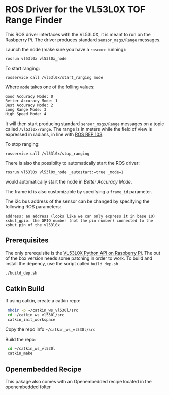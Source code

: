 ROS Driver for the VL53L0X TOF Range Finder
===================

This ROS driver interfaces with the VL53L0X, it is meant to run on the Rasbperry Pi. The driver produces standard `sensor_msgs/Range` messages.

Launch the node (make sure you have a `roscore` running):

    rosrun vl53l0x vl53l0x_node

To start ranging:

    rosservice call /vl53l0x/start_ranging mode

Where `mode` takes one of the folling values:

    Good Accuracy Mode: 0
    Better Accuracy Mode: 1
    Best Accuracy Mode: 2
    Long Range Mode: 3
    High Speed Mode: 4

It will then start producing standard `sensor_msgs/Range` messages on a topic called `/vl53l0x/range`. The range is in meters while the field of view is expressed in radians, in line with [ROS REP 103](http://www.ros.org/reps/rep-0103.html).

To stop ranging:

    rosservice call /vl53l0x/stop_ranging

There is also the possibilty to automatically start the ROS driver:

    rosrun vl53l0x vl53l0x_node _autostart:=true _mode=1

would automatically start the node in *Better Accuracy Mode*.

The frame id is also customizable by specifying a `frame_id` parameter.

The i2c bus address of the sensor can be changed by specifying the following ROS parameters:

    address: an address (looks like we can only express it in base 10)
    xshut_gpio: the GPIO number (not the pin number) connected to the xshut pin of the vl53l0x

## Prerequisites
The only prerequisite is the [VL53L0X Python API on Raspberry Pi](https://github.com/johnbryanmoore/VL53L0X_rasp_python). The out of the box version needs some patching in order to work. To build and install the depency, use the script called ```build_dep.sh```
```bash
./build_dep.sh
```

## Catkin Build
If using catkin, create a catkin repo:
```bash
 mkdir -p ~/catkin_ws_vl530l/src
 cd ~/catkin_ws_vl530l/src
 catkin_init_workspace
```
 
Copy the repo info ```~/catkin_ws_vl530l/src```

Build the repo:
```bash
 cd ~/catkin_ws_vl530l
 catkin_make
```

## Openembedded Recipe
This pakage also comes with an Openembedded recipe located in the openembedded folter
